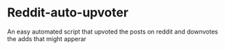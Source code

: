 # Reddit-auto-upvoter
An easy automated script that upvoted the posts on reddit and downvotes the adds that might apperar

